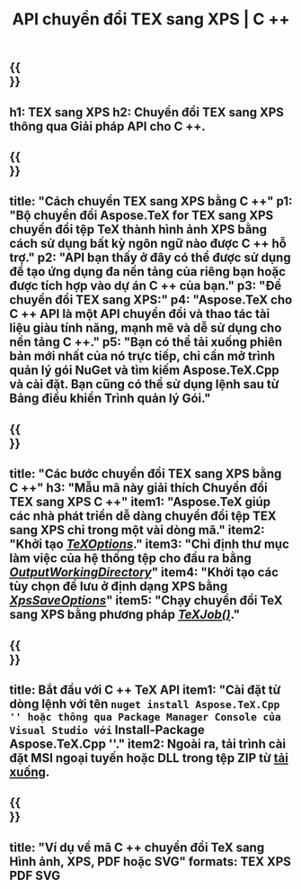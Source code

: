﻿---
translation: true
template: /_templates/_conversion-child-cpp.md
title: API chuyển đổi TEX sang XPS | C ++
description: Chức năng chuyển đổi TeX sang XPS. Tích hợp thư viện C ++ tại chỗ này vào dự án của bạn hoặc sử dụng các ứng dụng đa nền tảng để chuyển đổi TeX sang XPS.
keywords: tex sang xps api cpp, tex2xps tích hợp c ++
url: /cpp/conversion/tex-to-xps/
family: tex
platformtag: cpp
feature: conversion
informat: TEX
outformat: XPS
otherformats: BMP PNG JPEG TIFF SVG PDF
---

{{<section banner>}}
---
h1: TEX sang XPS
h2: Chuyển đổi TEX sang XPS thông qua Giải pháp API cho C ++.
---

{{<section overview>}}
---
title: "Cách chuyển TEX sang XPS bằng C ++"
p1: "Bộ chuyển đổi Aspose.TeX for TEX sang XPS chuyển đổi tệp TeX thành hình ảnh XPS bằng cách sử dụng bất kỳ ngôn ngữ nào được C ++ hỗ trợ."
p2: "API bạn thấy ở đây có thể được sử dụng để tạo ứng dụng đa nền tảng của riêng bạn hoặc được tích hợp vào dự án C ++ của bạn."
p3: "Để chuyển đổi TEX sang XPS:"
p4: "Aspose.TeX cho C ++ API là một API chuyển đổi và thao tác tài liệu giàu tính năng, mạnh mẽ và dễ sử dụng cho nền tảng C ++."
p5: "Bạn có thể tải xuống phiên bản mới nhất của nó trực tiếp, chỉ cần mở trình quản lý gói NuGet và tìm kiếm Aspose.TeX.Cpp và cài đặt. Bạn cũng có thể sử dụng lệnh sau từ Bảng điều khiển Trình quản lý Gói."
---

{{<section feature1>}}
---
title: "Các bước chuyển đổi TEX sang XPS bằng C ++"
h3: "Mẫu mã này giải thích Chuyển đổi TEX sang XPS C ++"
item1: "Aspose.TeX giúp các nhà phát triển dễ dàng chuyển đổi tệp TEX sang XPS chỉ trong một vài dòng mã."
item2: "Khởi tạo [*TeXOptions*](https://reference.aspose.com/tex/cpp/class/aspose.te_x.te_x_options)."
item3: "Chỉ định thư mục làm việc của hệ thống tệp cho đầu ra bằng [*OutputWorkingDirectory*](https://reference.aspose.com/tex/cpp/class/aspose.te_x.te_x_options#aa4f4ea6dab7db5ba1b40800495f16f63)"
item4: "Khởi tạo các tùy chọn để lưu ở định dạng XPS bằng [*XpsSaveOptions*](https://reference.aspose.com/tex/cpp/class/aspose.te_x.presentation.image.xps_save_options)"
item5: "Chạy chuyển đổi TeX sang XPS bằng phương pháp [*TeXJob()*](https://reference.aspose.com/tex/cpp/class/aspose.te_x.te_x_job)."
---

{{<section feature2>}}
---
title: Bắt đầu với C ++ TeX API
item1: "Cài đặt từ dòng lệnh với tên `` nuget install Aspose.TeX.Cpp '' hoặc thông qua Package Manager Console của Visual Studio với `` Install-Package Aspose.TeX.Cpp ''."
item2: Ngoài ra, tải trình cài đặt MSI ngoại tuyến hoặc DLL trong tệp ZIP từ [tải xuống](https://downloads.aspose.com/tex/cpp).
---

{{<section widget>}}
---
title: "Ví dụ về mã C ++ chuyển đổi TeX sang Hình ảnh, XPS, PDF hoặc SVG"
formats: TEX XPS PDF SVG
---